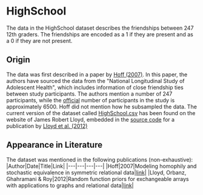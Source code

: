 # HighSchool
The data in the HighSchool dataset describes the friendships between 247 12th graders. The friendships are encoded as a 1 if they are present and as a 0 if they are not present.

## Origin
The data was first described in a paper by [Hoff (2007)](https://proceedings.neurips.cc/paper/2007/hash/766ebcd59621e305170616ba3d3dac32-Abstract.html). In this paper, the authors have sourced the data from the "National Longitudinal Study of Adolescent Health", which includes information of close friendship ties between study participants. The authors mention a number of 247 participants, while the [official](https://doi.org/10.15139/S3/11900) number of participants in the study is approximately 6500. Hoff did not mention how he subsampled the data. The current version of the dataset called [HighSchool.csv](./HighSchool.csv) has been found on the website of James Robert Lloyd, embedded in the [source code](https://jamesrobertlloyd.com/assets/BasicRFM.tar.gz) for a publication by [Lloyd et al. (2012)](https://proceedings.neurips.cc/paper/2012/hash/df6c9756b2334cc5008c115486124bfe-Abstract.html)

## Appearance in Literature
The dataset was mentioned in the following publications (non-exhaustive):
|Author|Date|Title|Link|
|---|---|---|---|
|Hoff|2007|Modeling homophily and stochastic equivalence in symmetric relational data|[link](https://proceedings.neurips.cc/paper/2007/hash/766ebcd59621e305170616ba3d3dac32-Abstract.html)|
|Lloyd, Orbanz, Ghahramani & Roy|2012|Random function priors for exchangeable arrays with applications to graphs and relational data|[link](https://proceedings.neurips.cc/paper/2012/hash/df6c9756b2334cc5008c115486124bfe-Abstract.html)|
